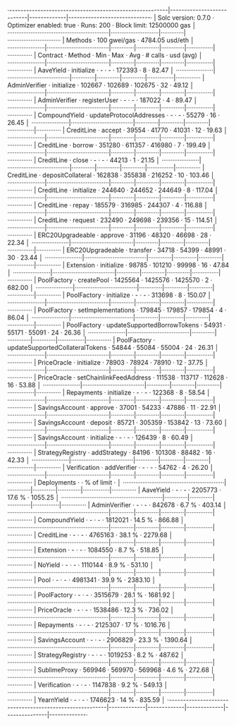 ·--------------------------------------------------------|---------------------------|-------------|-----------------------------·
|                  Solc version: 0.7.0                   ·  Optimizer enabled: true  ·  Runs: 200  ·  Block limit: 12500000 gas  │
·························································|···························|·············|······························
|  Methods                                               ·              100 gwei/gas               ·       4784.05 usd/eth       │
·····················|···································|·············|·············|·············|···············|··············
|  Contract          ·  Method                           ·  Min        ·  Max        ·  Avg        ·  # calls      ·  usd (avg)  │
·····················|···································|·············|·············|·············|···············|··············
|  AaveYield         ·  initialize                       ·          -  ·          -  ·     172393  ·            8  ·      82.47  │
·····················|···································|·············|·············|·············|···············|··············
|  AdminVerifier     ·  initialize                       ·     102667  ·     102689  ·     102675  ·           32  ·      49.12  │
·····················|···································|·············|·············|·············|···············|··············
|  AdminVerifier     ·  registerUser                     ·          -  ·          -  ·     187022  ·            4  ·      89.47  │
·····················|···································|·············|·············|·············|···············|··············
|  CompoundYield     ·  updateProtocolAddresses          ·          -  ·          -  ·      55279  ·           16  ·      26.45  │
·····················|···································|·············|·············|·············|···············|··············
|  CreditLine        ·  accept                           ·      39554  ·      41770  ·      41031  ·           12  ·      19.63  │
·····················|···································|·············|·············|·············|···············|··············
|  CreditLine        ·  borrow                           ·     351280  ·     611357  ·     416980  ·            7  ·     199.49  │
·····················|···································|·············|·············|·············|···············|··············
|  CreditLine        ·  close                            ·          -  ·          -  ·      44213  ·            1  ·      21.15  │
·····················|···································|·············|·············|·············|···············|··············
|  CreditLine        ·  depositCollateral                ·     162838  ·     355838  ·     216252  ·           10  ·     103.46  │
·····················|···································|·············|·············|·············|···············|··············
|  CreditLine        ·  initialize                       ·     244640  ·     244652  ·     244649  ·            8  ·     117.04  │
·····················|···································|·············|·············|·············|···············|··············
|  CreditLine        ·  repay                            ·     185579  ·     316985  ·     244307  ·            4  ·     116.88  │
·····················|···································|·············|·············|·············|···············|··············
|  CreditLine        ·  request                          ·     232490  ·     249698  ·     239356  ·           15  ·     114.51  │
·····················|···································|·············|·············|·············|···············|··············
|  ERC20Upgradeable  ·  approve                          ·      31196  ·      48320  ·      46698  ·           28  ·      22.34  │
·····················|···································|·············|·············|·············|···············|··············
|  ERC20Upgradeable  ·  transfer                         ·      34718  ·      54399  ·      48991  ·           30  ·      23.44  │
·····················|···································|·············|·············|·············|···············|··············
|  Extension         ·  initialize                       ·      98785  ·     101210  ·      99998  ·           16  ·      47.84  │
·····················|···································|·············|·············|·············|···············|··············
|  PoolFactory       ·  createPool                       ·    1425564  ·    1425576  ·    1425570  ·            2  ·     682.00  │
·····················|···································|·············|·············|·············|···············|··············
|  PoolFactory       ·  initialize                       ·          -  ·          -  ·     313698  ·            8  ·     150.07  │
·····················|···································|·············|·············|·············|···············|··············
|  PoolFactory       ·  setImplementations               ·     179845  ·     179857  ·     179854  ·            4  ·      86.04  │
·····················|···································|·············|·············|·············|···············|··············
|  PoolFactory       ·  updateSupportedBorrowTokens      ·      54931  ·      55171  ·      55091  ·           24  ·      26.36  │
·····················|···································|·············|·············|·············|···············|··············
|  PoolFactory       ·  updateSupportedCollateralTokens  ·      54844  ·      55084  ·      55004  ·           24  ·      26.31  │
·····················|···································|·············|·············|·············|···············|··············
|  PriceOracle       ·  initialize                       ·      78903  ·      78924  ·      78910  ·           12  ·      37.75  │
·····················|···································|·············|·············|·············|···············|··············
|  PriceOracle       ·  setChainlinkFeedAddress          ·     111538  ·     113717  ·     112628  ·           16  ·      53.88  │
·····················|···································|·············|·············|·············|···············|··············
|  Repayments        ·  initialize                       ·          -  ·          -  ·     122368  ·            8  ·      58.54  │
·····················|···································|·············|·············|·············|···············|··············
|  SavingsAccount    ·  approve                          ·      37001  ·      54233  ·      47886  ·           11  ·      22.91  │
·····················|···································|·············|·············|·············|···············|··············
|  SavingsAccount    ·  deposit                          ·      85721  ·     305359  ·     153842  ·           13  ·      73.60  │
·····················|···································|·············|·············|·············|···············|··············
|  SavingsAccount    ·  initialize                       ·          -  ·          -  ·     126439  ·            8  ·      60.49  │
·····················|···································|·············|·············|·············|···············|··············
|  StrategyRegistry  ·  addStrategy                      ·      84196  ·     101308  ·      88482  ·           16  ·      42.33  │
·····················|···································|·············|·············|·············|···············|··············
|  Verification      ·  addVerifier                      ·          -  ·          -  ·      54762  ·            4  ·      26.20  │
·····················|···································|·············|·············|·············|···············|··············
|  Deployments                                           ·                                         ·  % of limit   ·             │
·························································|·············|·············|·············|···············|··············
|  AaveYield                                             ·          -  ·          -  ·    2205773  ·       17.6 %  ·    1055.25  │
·························································|·············|·············|·············|···············|··············
|  AdminVerifier                                         ·          -  ·          -  ·     842678  ·        6.7 %  ·     403.14  │
·························································|·············|·············|·············|···············|··············
|  CompoundYield                                         ·          -  ·          -  ·    1812021  ·       14.5 %  ·     866.88  │
·························································|·············|·············|·············|···············|··············
|  CreditLine                                            ·          -  ·          -  ·    4765163  ·       38.1 %  ·    2279.68  │
·························································|·············|·············|·············|···············|··············
|  Extension                                             ·          -  ·          -  ·    1084550  ·        8.7 %  ·     518.85  │
·························································|·············|·············|·············|···············|··············
|  NoYield                                               ·          -  ·          -  ·    1110144  ·        8.9 %  ·     531.10  │
·························································|·············|·············|·············|···············|··············
|  Pool                                                  ·          -  ·          -  ·    4981341  ·       39.9 %  ·    2383.10  │
·························································|·············|·············|·············|···············|··············
|  PoolFactory                                           ·          -  ·          -  ·    3515679  ·       28.1 %  ·    1681.92  │
·························································|·············|·············|·············|···············|··············
|  PriceOracle                                           ·          -  ·          -  ·    1538486  ·       12.3 %  ·     736.02  │
·························································|·············|·············|·············|···············|··············
|  Repayments                                            ·          -  ·          -  ·    2125307  ·         17 %  ·    1016.76  │
·························································|·············|·············|·············|···············|··············
|  SavingsAccount                                        ·          -  ·          -  ·    2906829  ·       23.3 %  ·    1390.64  │
·························································|·············|·············|·············|···············|··············
|  StrategyRegistry                                      ·          -  ·          -  ·    1019253  ·        8.2 %  ·     487.62  │
·························································|·············|·············|·············|···············|··············
|  SublimeProxy                                          ·     569946  ·     569970  ·     569968  ·        4.6 %  ·     272.68  │
·························································|·············|·············|·············|···············|··············
|  Verification                                          ·          -  ·          -  ·    1147838  ·        9.2 %  ·     549.13  │
·························································|·············|·············|·············|···············|··············
|  YearnYield                                            ·          -  ·          -  ·    1746623  ·         14 %  ·     835.59  │
·--------------------------------------------------------|-------------|-------------|-------------|---------------|-------------·